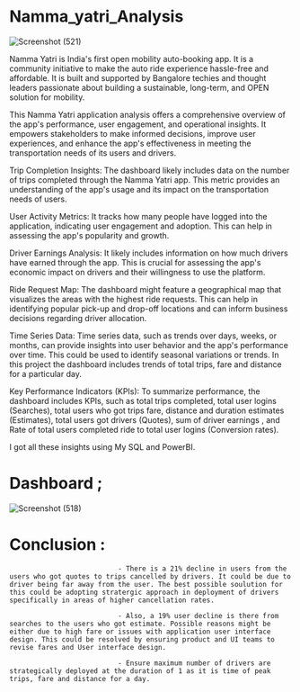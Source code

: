 # Namma_yatri_Analysis

![Screenshot (521)](https://github.com/Abhisheksudan96/Namma_yatri_Analysis/assets/138653890/39bf92fb-64c4-4143-b60e-e961a582b213)


Namma Yatri is India's first open mobility auto-booking app. It is a community initiative to make the auto ride experience hassle-free and affordable. It is built and supported by Bangalore techies and thought leaders passionate about building a sustainable, long-term, and OPEN solution for mobility. 

This Namma Yatri application analysis offers a comprehensive overview of the app's performance, user engagement, and operational insights. It empowers stakeholders to make informed decisions, improve user experiences, and enhance the app's effectiveness in meeting the transportation needs of its users and drivers.

﻿Trip Completion Insights:
The dashboard likely includes data on the number of trips completed through the Namma Yatri app. This metric provides an understanding of the app's usage and its impact on the transportation needs of users.

User Activity Metrics:
It tracks how many people have logged into the application, indicating user engagement and adoption. This can help in assessing the app's popularity and growth.

Driver Earnings Analysis:
It likely includes information on how much drivers have earned through the app. This is crucial for assessing the app's economic impact on drivers and their willingness to use the platform.

Ride Request Map:
The dashboard might feature a geographical map that visualizes the areas with the highest ride requests. This can help in identifying popular pick-up and drop-off locations and can inform business decisions regarding driver allocation.

Time Series Data:
Time series data, such as trends over days, weeks, or months, can provide insights into user behavior and the app's performance over time. This could be used to identify seasonal variations or trends. In this project the dashboard includes trends of total trips, fare and distance for a particular day.

 Key Performance Indicators (KPIs):
To summarize performance, the dashboard includes KPIs, such as total trips completed, total user logins (Searches), total users who got trips fare, distance and duration estimates (Estimates), total users got drivers (Quotes), sum of driver earnings , and Rate of total users completed ride to total user logins (Conversion rates).

I got all these insights using My SQL and PowerBI.

# Dashboard ; 

              
![Screenshot (518)](https://github.com/Abhisheksudan96/Namma_yatri_Analysis/assets/138653890/d589e008-59bb-4b05-923c-0de927f6a6a9)



# Conclusion :
                               - There is a 21% decline in users from the users who got quotes to trips cancelled by drivers. It could be due to driver being far away from the user. The best possible soulution for this could be adopting stratergic approach in deployment of drivers specifically in areas of higher cancellation rates.

                               - Also, a 19% user decline is there from searches to the users who got estimate. Possible reasons might be either due to high fare or issues with application user interface design. This could be resolved by ensuring product and UI teams to revise fares and User interface design.

                               - Ensure maximum number of drivers are strategically deployed at the duration of 1 as it is time of peak trips, fare and distance for a day.

